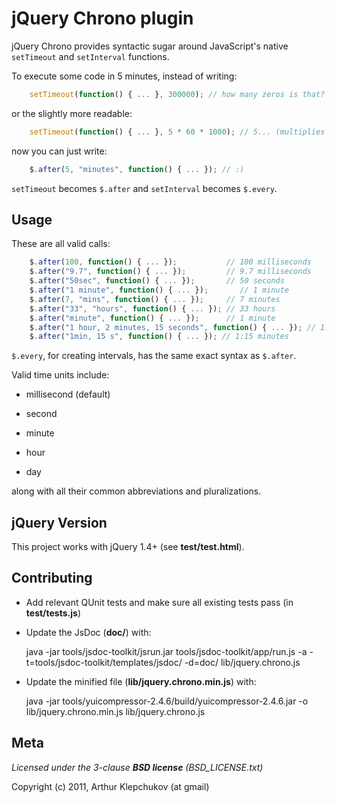 jQuery Chrono plugin
====================

jQuery Chrono provides syntactic sugar around JavaScript's native 
`setTimeout` and `setInterval` functions.

To execute some code in 5 minutes, instead of writing:

```js
    setTimeout(function() { ... }, 300000); // how many zeros is that?
```

or the slightly more readable:

```js
    setTimeout(function() { ... }, 5 * 60 * 1000); // 5... (multiplies in head) min
```

now you can just write:

```js
    $.after(5, "minutes", function() { ... }); // :)
````

`setTimeout` becomes `$.after` and `setInterval` becomes `$.every`.

Usage
-----

These are all valid calls:

```js
    $.after(100, function() { ... });           // 100 milliseconds
    $.after("9.7", function() { ... });         // 9.7 milliseconds
    $.after("50sec", function() { ... });       // 50 seconds
    $.after("1 minute", function() { ... });       // 1 minute
    $.after(7, "mins", function() { ... });     // 7 minutes
    $.after("33", "hours", function() { ... }); // 33 hours
    $.after("minute", function() { ... });      // 1 minute
    $.after("1 hour, 2 minutes, 15 seconds", function() { ... }); // 1:02:15 hours
    $.after("1min, 15 s", function() { ... }); // 1:15 minutes
```

`$.every`, for creating intervals, has the same exact syntax as `$.after`.

Valid time units include:  

* millisecond (default)

* second 

* minute 

* hour

* day

along with all their common abbreviations and pluralizations.

jQuery Version
--------------

This project works with jQuery 1.4+ (see __test/test.html__).

Contributing
------------

* Add relevant QUnit tests and make sure all existing tests pass (in __test/tests.js__)

* Update the JsDoc (__doc/__) with:

  java -jar tools/jsdoc-toolkit/jsrun.jar tools/jsdoc-toolkit/app/run.js -a -t=tools/jsdoc-toolkit/templates/jsdoc/ -d=doc/ lib/jquery.chrono.js

* Update the minified file (__lib/jquery.chrono.min.js__) with:

  java -jar tools/yuicompressor-2.4.6/build/yuicompressor-2.4.6.jar -o lib/jquery.chrono.min.js lib/jquery.chrono.js

Meta
----

_Licensed under the 3-clause **BSD license** (BSD_LICENSE.txt)_

Copyright (c) 2011, Arthur Klepchukov (at gmail)
